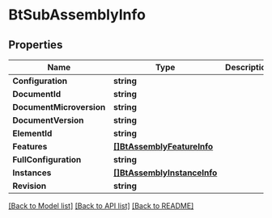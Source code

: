 # BtSubAssemblyInfo

## Properties

Name | Type | Description | Notes
------------ | ------------- | ------------- | -------------
**Configuration** | **string** |  | [optional] 
**DocumentId** | **string** |  | [optional] 
**DocumentMicroversion** | **string** |  | [optional] 
**DocumentVersion** | **string** |  | [optional] 
**ElementId** | **string** |  | [optional] 
**Features** | [**[]BtAssemblyFeatureInfo**](BTAssemblyFeatureInfo.md) |  | [optional] 
**FullConfiguration** | **string** |  | [optional] 
**Instances** | [**[]BtAssemblyInstanceInfo**](BTAssemblyInstanceInfo.md) |  | [optional] 
**Revision** | **string** |  | [optional] 

[[Back to Model list]](../README.md#documentation-for-models) [[Back to API list]](../README.md#documentation-for-api-endpoints) [[Back to README]](../README.md)


